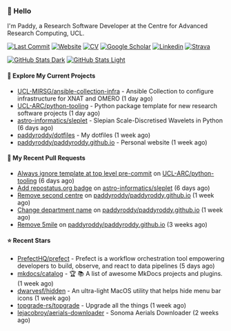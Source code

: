 ### 👋 Hello

I'm Paddy, a Research Software Developer at the Centre for Advanced Research
Computing, UCL.

[![Last Commit](https://img.shields.io/github/last-commit/paddyroddy/paddyroddy/main?label=updated)](https://github.com/paddyroddy)
[![Website](https://img.shields.io/badge/GitHub%20Pages-222?logo=githubpages&logoColor=fff&style=for-the-badge&style=flat)](https://paddyroddy.github.io)
[![CV](https://img.shields.io/badge/CV-PDF-pink.svg)](https://paddyroddy.github.io/cv)
[![Google Scholar](https://img.shields.io/badge/Google%20Scholar-4285F4?logo=googlescholar&logoColor=fff&style=for-the-badge&style=flat)](https://scholar.google.com/citations?user=OFigHUwAAAAJ)
[![Linkedin](https://img.shields.io/badge/LinkedIn-0A66C2?logo=linkedin&logoColor=fff&style=for-the-badge&style=flat)](https://www.linkedin.com/in/patrickjamesroddy)
[![Strava](https://img.shields.io/badge/Strava-FC4C02?style=for-the-badge&logo=strava&logoColor=white&style=flat)](https://www.strava.com/athletes/patrick_roddy)

[![GitHub Stats Dark](https://github-readme-stats-paddyroddy.vercel.app/api?username=paddyroddy&disable_animations=true&hide_border=true&hide_title=true&include_all_commits=true&rank_icon=github&show=prs_merged,reviews&show_icons=true&theme=tokyonight)](https://github.com/paddyroddy/paddyroddy#gh-dark-mode-only)
[![GitHub Stats Light](https://github-readme-stats-paddyroddy.vercel.app/api?username=paddyroddy&disable_animations=true&hide_border=true&hide_title=true&include_all_commits=true&rank_icon=github&show=prs_merged,reviews&show_icons=true&theme=default)](https://github.com/paddyroddy/paddyroddy#gh-light-mode-only)

#### 👷 Explore My Current Projects

- [UCL-MIRSG/ansible-collection-infra](https://github.com/UCL-MIRSG/ansible-collection-infra) - Ansible Collection to configure infrastructure for XNAT and OMERO
  (1 day ago)
- [UCL-ARC/python-tooling](https://github.com/UCL-ARC/python-tooling) - Python package template for new research software projects
  (1 day ago)
- [astro-informatics/sleplet](https://github.com/astro-informatics/sleplet) - Slepian Scale-Discretised Wavelets in Python
  (6 days ago)
- [paddyroddy/dotfiles](https://github.com/paddyroddy/dotfiles) - My dotfiles
  (1 week ago)
- [paddyroddy/paddyroddy.github.io](https://github.com/paddyroddy/paddyroddy.github.io) - Personal website
  (1 week ago)

#### 🔨 My Recent Pull Requests

- [Always ignore template at top level pre-commit](https://github.com/UCL-ARC/python-tooling/pull/320) on [UCL-ARC/python-tooling](https://github.com/UCL-ARC/python-tooling)
  (6 days ago)
- [Add repostatus.org badge](https://github.com/astro-informatics/sleplet/pull/360) on [astro-informatics/sleplet](https://github.com/astro-informatics/sleplet)
  (6 days ago)
- [Remove second centre](https://github.com/paddyroddy/paddyroddy.github.io/pull/72) on [paddyroddy/paddyroddy.github.io](https://github.com/paddyroddy/paddyroddy.github.io)
  (1 week ago)
- [Change department name](https://github.com/paddyroddy/paddyroddy.github.io/pull/71) on [paddyroddy/paddyroddy.github.io](https://github.com/paddyroddy/paddyroddy.github.io)
  (1 week ago)
- [Remove 5mile](https://github.com/paddyroddy/paddyroddy.github.io/pull/70) on [paddyroddy/paddyroddy.github.io](https://github.com/paddyroddy/paddyroddy.github.io)
  (3 weeks ago)

#### ⭐ Recent Stars

- [PrefectHQ/prefect](https://github.com/PrefectHQ/prefect) - Prefect is a workflow orchestration tool empowering developers to build, observe, and react to data pipelines
  (5 days ago)
- [mkdocs/catalog](https://github.com/mkdocs/catalog) - :trophy: :books: A list of awesome MkDocs projects and plugins. 
  (1 week ago)
- [dwarvesf/hidden](https://github.com/dwarvesf/hidden) - An ultra-light MacOS utility that helps hide menu bar icons
  (1 week ago)
- [topgrade-rs/topgrade](https://github.com/topgrade-rs/topgrade) - Upgrade all the things
  (1 week ago)
- [lejacobroy/aerials-downloader](https://github.com/lejacobroy/aerials-downloader) - Sonoma Aerials Downloader
  (2 weeks ago)
